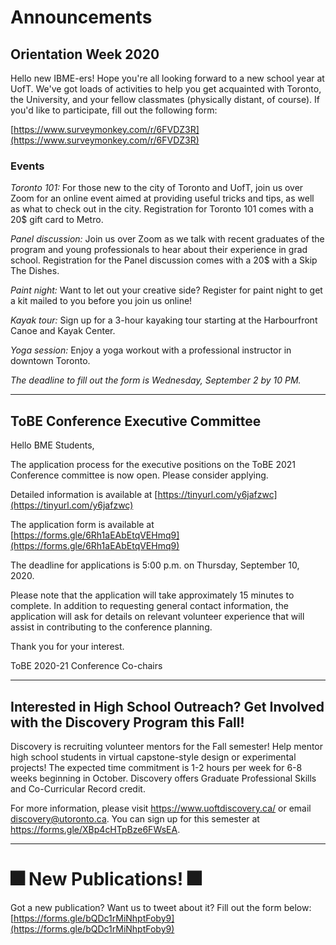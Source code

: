 # Announcements

## Orientation Week 2020

Hello new IBME-ers! Hope you're all looking forward to a new school year at UofT. We've got loads of activities to help you get acquainted with Toronto, the University, and your fellow classmates (physically distant, of course).  If you'd like to participate, fill out the following form:

[https://www.surveymonkey.com/r/6FVDZ3R](https://www.surveymonkey.com/r/6FVDZ3R)

### Events
*Toronto 101:* For those new to the city of Toronto and UofT, join us over Zoom for an online event aimed at providing useful tricks and tips, as well as what to check out in the city. Registration for Toronto 101 comes with a 20$ gift card to Metro.

*Panel discussion:* Join us over Zoom as we talk with recent graduates of the program and young professionals to hear about their experience in grad school. Registration for the Panel discussion comes with a 20$ with a Skip The Dishes.

*Paint night:* Want to let out your creative side? Register for paint night to get a kit mailed to you before you join us online!

*Kayak tour:* Sign up for a 3-hour kayaking tour starting at the Harbourfront Canoe and Kayak Center.

*Yoga session:* Enjoy a yoga workout with a professional instructor in downtown Toronto.

*The deadline to fill out the form is Wednesday, September 2 by 10 PM.*

-------------

## ToBE Conference Executive Committee
Hello BME Students,

The application process for the executive positions on the ToBE 2021 Conference committee is now open. Please consider applying.

Detailed information is available at [https://tinyurl.com/y6jafzwc](https://tinyurl.com/y6jafzwc)

The application form is available at [https://forms.gle/6Rh1aEAbEtqVEHmq9](https://forms.gle/6Rh1aEAbEtqVEHmq9)

The deadline for applications is 5:00 p.m. on Thursday, September 10, 2020.

Please note that the application will take approximately 15 minutes to complete. In addition to requesting general contact information, the application will ask for details on relevant volunteer experience that will assist in contributing to the conference planning.

Thank you for your interest.

ToBE 2020-21 Conference Co-chairs

-------------

## Interested in High School Outreach? Get Involved with the Discovery Program this Fall!

Discovery is recruiting volunteer mentors for the Fall semester! Help mentor high school students in virtual capstone-style design or experimental projects! The expected time commitment is 1-2 hours per week for 6-8 weeks beginning in October. Discovery offers Graduate Professional Skills and Co-Curricular Record credit.

For more information, please visit https://www.uoftdiscovery.ca/  or email [discovery@utoronto.ca](discovery@utoronto.ca). You can sign up for this semester at https://forms.gle/XBp4cHTpBze6FWsEA.

-------------

# 🎆 New Publications! 🎆

Got a new publication? Want us to tweet about it? Fill out the form below:
[https://forms.gle/bQDc1rMiNhptFoby9](https://forms.gle/bQDc1rMiNhptFoby9)
